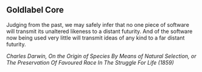 ## Goldlabel Core

Judging from the past, we may safely infer that no one piece of software will transmit its unaltered likeness to a distant futurity. And of the software now being used very little will transmit ideas of any kind to a far distant futurity.

_Charles Darwin, On the Origin of Species By Means of Natural Selection, or The Preservation Of Favoured Race In The Struggle For Life (1859)_

